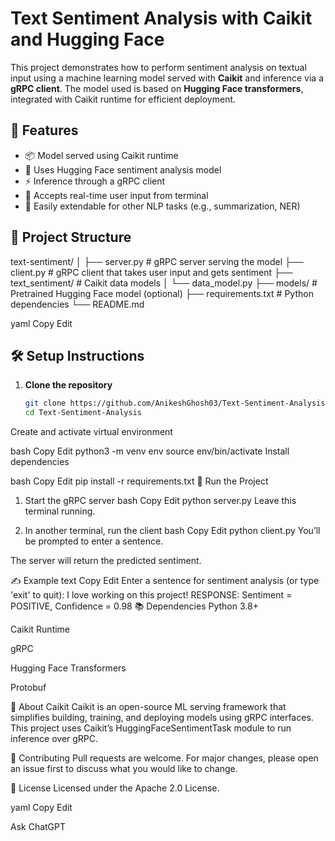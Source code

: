 # Text Sentiment Analysis with Caikit and Hugging Face

This project demonstrates how to perform sentiment analysis on textual input using a machine learning model served with **Caikit** and inference via a **gRPC client**. The model used is based on **Hugging Face transformers**, integrated with Caikit runtime for efficient deployment.

## 🚀 Features

- 📦 Model served using Caikit runtime
- 🧠 Uses Hugging Face sentiment analysis model
- ⚡ Inference through a gRPC client
- 💬 Accepts real-time user input from terminal
- 🔄 Easily extendable for other NLP tasks (e.g., summarization, NER)

## 📂 Project Structure

text-sentiment/
│
├── server.py # gRPC server serving the model
├── client.py # gRPC client that takes user input and gets sentiment
├── text_sentiment/ # Caikit data models
│ └── data_model.py
├── models/ # Pretrained Hugging Face model (optional)
├── requirements.txt # Python dependencies
└── README.md

yaml
Copy
Edit

## 🛠️ Setup Instructions

1. **Clone the repository**
   ```bash
   git clone https://github.com/AnikeshGhosh03/Text-Sentiment-Analysis.git
   cd Text-Sentiment-Analysis
Create and activate virtual environment

bash
Copy
Edit
python3 -m venv env
source env/bin/activate
Install dependencies

bash
Copy
Edit
pip install -r requirements.txt
🧠 Run the Project
1. Start the gRPC server
bash
Copy
Edit
python server.py
Leave this terminal running.

2. In another terminal, run the client
bash
Copy
Edit
python client.py
You’ll be prompted to enter a sentence.

The server will return the predicted sentiment.

✍️ Example
text
Copy
Edit
Enter a sentence for sentiment analysis (or type 'exit' to quit): I love working on this project!
RESPONSE: Sentiment = POSITIVE, Confidence = 0.98
📚 Dependencies
Python 3.8+

Caikit Runtime

gRPC

Hugging Face Transformers

Protobuf

🧠 About Caikit
Caikit is an open-source ML serving framework that simplifies building, training, and deploying models using gRPC interfaces. This project uses Caikit’s HuggingFaceSentimentTask module to run inference over gRPC.

🤝 Contributing
Pull requests are welcome. For major changes, please open an issue first to discuss what you would like to change.

📄 License
Licensed under the Apache 2.0 License.

yaml
Copy
Edit










Ask ChatGPT
